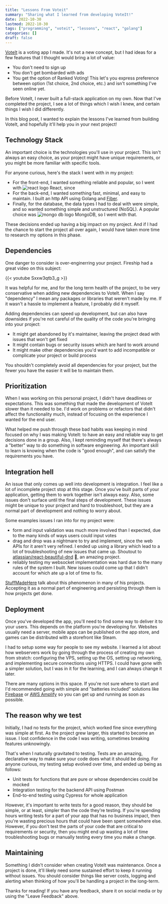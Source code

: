 ```yaml
---
title: "Lessons From Voteit"
summary: "Sharing what I learned from developing VoteIt!"
date: 2022-10-30
lastmod: 2022-10-30
tags: ["programming", "voteit", "lessons", "react", "golang"]
categories: []
draft: false
---
```


[VoteIt](https://voteit.cristianaldea.com) is a voting app I made. It's not a new concept, but I had ideas for a few features that I thought would bring a lot of value:

- You don't need to sign up
- You don't get bombarded with ads
- You get the option of Ranked Voting! This let's you express preference between option (1st choice, 2nd choice, etc.) and isn't something I've seen online yet.

Before VoteIt, I never built a full-stack application on my own. Now that I've completed the project, I see a lot of things which I wish I knew, and certain things I wish I did differently.

In this blog post, I wanted to explain the lessons I've learned from building VoteIt, and hopefully it'll help you in your next project!

## Technology Stack

An important choice is the technologies you'll use in your project. This isn't always an easy choice, as your project might have unique requirements, or you might be more familiar with specific tools.

For anyone curious, here's the stack I went with in my project:

- For the front-end, I wanted something reliable and popular, so I went with <img src="/icons/react.png" class="inline-icon" alt="react logo"> React, since
- For the back-end, I wanted something fast, minimal, and easy to maintain. I built an http API using Golang and [Fiber](https://github.com/gofiber/fiber).
- Finally, for the database, the data types I had to deal with were simple, and so wanted something simple and unstructured (NoSQL). A popular choice was <img src="/icons/mongodb.png" class="inline-icon" alt="mongo db logo"> MongoDB, so I went with that.

These decisions ended up having a big impact on my project. And if I had the chance to start the project all over again, I would have taken more time to research my options in this phase.

## Dependencies

One danger to consider is over-enginerring your project. Fireship had a great video on this subject:

{{< youtube Sxxw3qtb3_g >}}

It was helpful for me, and for the long term health of the project, to be very conservative when adding new dependencies to VoteIt. When I say "dependency" I mean any packages or libraries that weren't made by me. If it wasn't a hassle to implement a feature, I probably did it myself.

Adding dependencies can speed up development, but can also have downsides if you're not careful of the quality of the code you're bringing into your project:

- It might get abandoned by it's maintainer, leaving the project dead with issues that won't get fixed
- It might contain bugs or security issues which are hard to work around
- It might make other dependencies you'd want to add incompatible or complicate your project or build process

You shouldn't completely avoid all dependencies for your project, but the fewer you have the easier it will be to maintain them.

## Prioritization

When I was working on this personal project, I didn't have deadlines or expectations. This was something that made the development of VoteIt slower than it needed to be. I'd work on problems or refactors that didn't affect the functionality much, instead of focusing on the experience I wanted for the end user.

What helped me push through these bad habits was keeping in mind focused on why I was making VoteIt: to have an easy and reliable way to get decisions done in a group. Also, I kept reminding myself that there's always a "better" way to do something in software engineering. An important skill to learn is knowing when the code is "good enough", and can satisfy the requirements you have.

## Integration hell

An issue that only comes up well into development is integration. I feel like a lot of incomplete project stop at this stage. Once you've built parts of your application, getting them to work together isn't always easy. Also, some issues don't surface until the final steps of development. These issues might be unique to your project and hard to troubleshoot, but they are a normal part of development and nothing to worry about.

Some examples issues I ran into for my project were:

- form and input validation was much more involved than I expected, due to the many kinds of ways users could input votes
- drag and drop was a nightmare to try and implement, since the web APIs for it aren't very refined. I ended up using a library which lead to a lot of troubleshooting of new issues that came up. Shoutout to [atlassian/react-beautiful-dnd](https://github.com/atlassian/react-beautiful-dnd) 🙏, an amazing project.
- reliably testing my websocket implementation was hard due to the many rules of the system I built. New issues could come up that I didn't account for which ate up a lot of time to fix.

[StuffMadeHere](https://www.youtube.com/c/StuffMadeHere) talk about this phenomenon in many of his projects. Accepting it as a normal part of engineering and persisting through them is how projects get done.

## Deployment

Once you've developed the app, you'll need to find some way to deliver it to your users. This depends on the platform you're developing for. Websites usually need a server, mobile apps can be published on the app store, and games can be distributed with a storefront like Steam.

I had to setup some way for people to see my website. I learned a lot about how webservers work by going through the process of creating my own from stratch: configuring the VPS, setting up the OS, setting up networking, and implementing secure connections using HTTPS. I could have gone with a simpler solution, but I was in it for the learning, and I can always change it later.

There are many options in this space. If you're not sure where to start and I'd recommended going with simple and "batteries included" solutions like [Firebase](https://firebase.google.com) or [AWS Amplify](https://aws.amazon.com/amplify) so you can get up and running as soon as possible.

## The reason why we test

Initially, I had no tests for the project, which worked fine since everything was simple at first. As the project grew larger, this started to become an issue. I lost confidence in the code I was writing, sometimes breaking features unknowingly.

That's when I naturally gravitated to testing. Tests are an amazing, declarative way to make sure your code does what it should be doing. For anyone curious, my testing setup evolved over time, and ended up being as follows:

- Unit tests for functions that are pure or whose dependencies could be mocked
- Integration testing for the backend API using Postman
- End-to-end testing using Cypress for whole application

However, it's important to write tests for a good reason, they should be simple, or at least, simpler than the code they're testing. If you're spending hours writing tests for a part of your app that has no business impact, then you're wasting precious hours that could have been spent somewhere else. However, if you don't test the parts of your code that are critical to requirements or security, then you might end up wasting a lot of time troubleshooting bugs or manually testing every time you make a change.

## Maintaining

Something I didn't consider when creating VoteIt was maintenance. Once a project is done, it'll likely need some sustained effort to keep it running without issues. You should consider things like server costs, logging and alerting when thinking of how you'll be handling a project in the long-term.

Thanks for reading! If you have any feedback, share it on social media or by using the "Leave Feedback" above.

